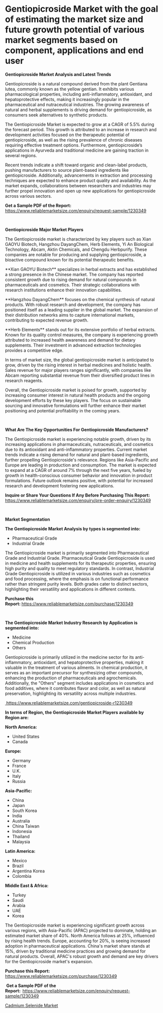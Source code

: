 <p><h1>Gentiopicroside Market with the goal of estimating the market size and future growth potential of various market segments based on component, applications and end user</h1></p><p><strong>Gentiopicroside Market Analysis and Latest Trends</strong></p>
<p><p>Gentiopicroside is a natural compound derived from the plant Gentiana lutea, commonly known as the yellow gentian. It exhibits various pharmacological properties, including anti-inflammatory, antioxidant, and hepatoprotective effects, making it increasingly popular in the pharmaceutical and nutraceutical industries. The growing awareness of natural and herbal supplements is driving demand for gentiopicroside, as consumers seek alternatives to synthetic products.</p><p>The Gentiopicroside Market is expected to grow at a CAGR of 5.5% during the forecast period. This growth is attributed to an increase in research and development activities focused on the therapeutic potential of gentiopicroside, as well as the rising prevalence of chronic diseases requiring effective treatment options. Furthermore, gentiopicroside’s applications in Ayurveda and traditional medicine are gaining traction in several regions.</p><p>Recent trends indicate a shift toward organic and clean-label products, pushing manufacturers to source plant-based ingredients like gentiopicroside. Additionally, advancements in extraction and processing techniques are expected to enhance product quality and availability. As the market expands, collaborations between researchers and industries may further propel innovation and open up new applications for gentiopicroside across various sectors.</p></p>
<p><strong>Get a Sample PDF of the Report:&nbsp;</strong> <a href="https://www.reliablemarketsize.com/enquiry/request-sample/1230349?utm_campaign=2744&utm_medium=2&utm_source=Github&utm_content=ia&utm_term=01042025&utm_id=gentiopicroside">https://www.reliablemarketsize.com/enquiry/request-sample/1230349</a></p>
<p>&nbsp;</p>
<p><strong>Gentiopicroside Major Market Players</strong></p>
<p><p>The Gentiopicroside market is characterized by key players such as Xian GAOYU Biotech, Hangzhou DayangChem, Herb Elements, Yi An Biological Technology, Abcam, Aktin Chemicals, and Chengdu Herbpurify. These companies are notable for producing and supplying gentiopicroside, a bioactive compound known for its potential therapeutic benefits.</p><p>**Xian GAOYU Biotech** specializes in herbal extracts and has established a strong presence in the Chinese market. The company has reported consistent growth due to rising demand for natural compounds in pharmaceuticals and cosmetics. Their strategic collaborations with research institutions enhance their innovation capabilities.</p><p>**Hangzhou DayangChem** focuses on the chemical synthesis of natural products. With robust research and development, the company has positioned itself as a leading supplier in the global market. The expansion of their distribution networks aims to capture international markets, contributing to expected revenue growth.</p><p>**Herb Elements** stands out for its extensive portfolio of herbal extracts. Known for its quality control measures, the company is experiencing growth attributed to increased health awareness and demand for dietary supplements. Their investment in advanced extraction technologies provides a competitive edge.</p><p>In terms of market size, the global gentiopicroside market is anticipated to grow, driven by the rising interest in herbal medicines and holistic health. Sales revenue for major players ranges significantly, with companies like Abcam reporting substantial revenue from their diversified product lines in research reagents.</p><p>Overall, the Gentiopicroside market is poised for growth, supported by increasing consumer interest in natural health products and the ongoing development efforts by these key players. The focus on sustainable sourcing and innovative formulations will further enhance their market positioning and potential profitability in the coming years.</p></p>
<p>&nbsp;</p>
<p><strong>What Are The Key Opportunities For Gentiopicroside Manufacturers?</strong></p>
<p><p>The Gentiopicroside market is experiencing notable growth, driven by its increasing applications in pharmaceuticals, nutraceuticals, and cosmetics due to its antioxidant and anti-inflammatory properties. Current market trends indicate a rising demand for natural and plant-based ingredients, further propelling Gentiopicroside's relevance. Regions like Asia-Pacific and Europe are leading in production and consumption. The market is expected to expand at a CAGR of around 7% through the next five years, fueled by growth in health-conscious consumer behavior and innovation in product formulations. Future outlook remains positive, with potential for increased research and development fostering new applications.</p></p>
<p><strong>Inquire or Share Your Questions If Any Before Purchasing This Report:</strong> <a href="https://www.reliablemarketsize.com/enquiry/pre-order-enquiry/1230349?utm_campaign=2744&utm_medium=2&utm_source=Github&utm_content=ia&utm_term=01042025&utm_id=gentiopicroside">https://www.reliablemarketsize.com/enquiry/pre-order-enquiry/1230349</a></p>
<p>&nbsp;</p>
<p><strong>Market Segmentation</strong></p>
<p><strong>The Gentiopicroside Market Analysis by types is segmented into:</strong></p>
<p><ul><li>Pharmaceutical Grade</li><li>Industrial Grade</li></ul></p>
<p><p>The Gentiopicroside market is primarily segmented into Pharmaceutical Grade and Industrial Grade. Pharmaceutical Grade Gentiopicroside is used in medicine and health supplements for its therapeutic properties, ensuring high purity and quality to meet regulatory standards. In contrast, Industrial Grade Gentiopicroside is utilized in various industries such as cosmetics and food processing, where the emphasis is on functional performance rather than stringent purity levels. Both grades cater to distinct sectors, highlighting their versatility and applications in different contexts.</p></p>
<p><strong>Purchase this Report:&nbsp;</strong><a href="https://www.reliablemarketsize.com/purchase/1230349?utm_campaign=2744&utm_medium=2&utm_source=Github&utm_content=ia&utm_term=01042025&utm_id=gentiopicroside">https://www.reliablemarketsize.com/purchase/1230349</a></p>
<p>&nbsp;</p>
<p><strong>The Gentiopicroside Market Industry Research by Application is segmented into:</strong></p>
<p><ul><li>Medicine</li><li>Chemical Production</li><li>Others</li></ul></p>
<p><p>Gentiopicroside is primarily utilized in the medicine sector for its anti-inflammatory, antioxidant, and hepatoprotective properties, making it valuable in the treatment of various ailments. In chemical production, it serves as an important precursor for synthesizing other compounds, enhancing the production of pharmaceuticals and agrochemicals. Additionally, the "Others" segment includes applications in cosmetics and food additives, where it contributes flavor and color, as well as natural preservation, highlighting its versatility across multiple industries.</p></p>
<p><a href="https://www.reliablemarketsize.com/gentiopicroside-r1230349?utm_campaign=2744&utm_medium=2&utm_source=Github&utm_content=ia&utm_term=01042025&utm_id=gentiopicroside">&nbsp;https://www.reliablemarketsize.com/gentiopicroside-r1230349</a></p>
<p><strong>In terms of Region, the Gentiopicroside Market Players available by Region are:</strong></p>
<p>
    <p> <strong> North America: </strong>
        <ul>
            <li>United States</li>
            <li>Canada</li>
        </ul>
        </p> 
    <p> <strong> Europe: </strong>
        <ul>
            <li>Germany</li>
            <li>France</li>
            <li>U.K.</li>
            <li>Italy</li>
            <li>Russia</li>
        </ul>
        </p> 
    <p> <strong> Asia-Pacific: </strong>
        <ul>
            <li>China</li>
            <li>Japan</li>
            <li>South Korea</li>
            <li>India</li>
            <li>Australia</li>
            <li>China Taiwan</li>
            <li>Indonesia</li>
            <li>Thailand</li>
            <li>Malaysia</li>
        </ul>
        </p> 
    <p> <strong> Latin America: </strong>
        <ul>
            <li>Mexico</li>
            <li>Brazil</li>
            <li>Argentina Korea</li>
            <li>Colombia</li>
        </ul>
        </p> 
    <p> <strong> Middle East & Africa: </strong>
        <ul>
            <li>Turkey</li>
            <li>Saudi</li>
            <li>Arabia</li>
            <li>UAE</li>
            <li>Korea</li>
        </ul>
    </p>
    </p>
<p><p>The Gentiopicroside market is experiencing significant growth across various regions, with Asia-Pacific (APAC) projected to dominate, holding an estimated market share of 40%. North America follows at 25%, influenced by rising health trends. Europe, accounting for 20%, is seeing increased adoption in pharmaceutical applications. China's market share stands at 15%, driven by traditional medicine practices and growing demand for natural products. Overall, APAC's robust growth and demand are key drivers for the Gentiopicroside market's expansion.</p></p>
<p><strong>Purchase this Report: </strong><a href="https://www.reliablemarketsize.com/purchase/1230349?utm_campaign=2744&utm_medium=2&utm_source=Github&utm_content=ia&utm_term=01042025&utm_id=gentiopicroside">https://www.reliablemarketsize.com/purchase/1230349</a></p>
<p>&nbsp;<strong>Get a Sample PDF of the Report:&nbsp;&nbsp;</strong><a href="https://www.reliablemarketsize.com/enquiry/request-sample/1230349?utm_campaign=2744&utm_medium=2&utm_source=Github&utm_content=ia&utm_term=01042025&utm_id=gentiopicroside">https://www.reliablemarketsize.com/enquiry/request-sample/1230349</a></p>
<p><strong></strong></p>
<p><p><a href="https://github.com/carendesrochers299/Market-Research-Report-List-1/blob/main/cadmium-selenide-market.md?utm_campaign=2744&utm_medium=2&utm_source=Github&utm_content=ia&utm_term=01042025&utm_id=gentiopicroside">Cadmium Selenide Market</a></p></p>